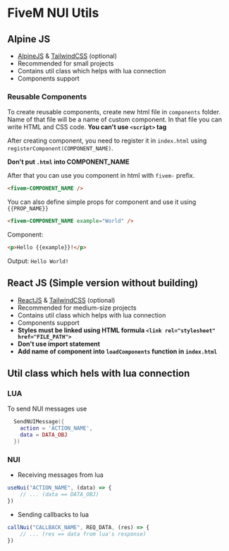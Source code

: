 # FiveM NUI Utils

## Alpine JS

-   [AlpineJS](https://alpinejs.dev/) & [TailwindCSS](https://tailwindcss.com/) (optional)
-   Recommended for small projects
-   Contains util class which helps with lua connection
-   Components support

### Reusable Components

To create reusable components, create new html file in `components` folder. Name of that file will be a name of custom component. In that file you can write HTML and CSS code. **You can't use `<script>` tag**

After creating component, you need to register it in `index.html` using `registerComponent(COMPONENT_NAME)`.

**Don't put `.html` into COMPONENT_NAME**

After that you can use you component in html with `fivem-` prefix.

```html
<fivem-COMPONENT_NAME />
```

You can also define simple props for component and use it using `{{PROP_NAME}}`

```html
<fivem-COMPONENT_NAME example="World" />
```

Component:

```html
<p>Hello {{example}}!</p>
```

Output: `Hello World!`

## React JS (Simple version without building)

-   [ReactJS](https://react.dev/) & [TailwindCSS](https://tailwindcss.com/) (optional)
-   Recommended for medium-size projects
-   Contains util class which helps with lua connection
-   Components support
-   **Styles must be linked using HTML formula `<link rel="stylesheet" href="FILE_PATH">`**
-   **Don't use import statement**
-   **Add name of component into `loadComponents` function in `index.html`**

## Util class which hels with lua connection

### LUA

To send NUI messages use

```lua
  SendNUIMessage({
    action = 'ACTION_NAME',
    data = DATA_OBJ
  })
```

### NUI

-   Receiving messages from lua

```js
useNui("ACTION_NAME", (data) => {
	// ... (data == DATA_OBJ)
})
```

-   Sending callbacks to lua

```js
callNui("CALLBACK_NAME", REQ_DATA, (res) => {
	// ... (res == data from lua's response)
})
```
